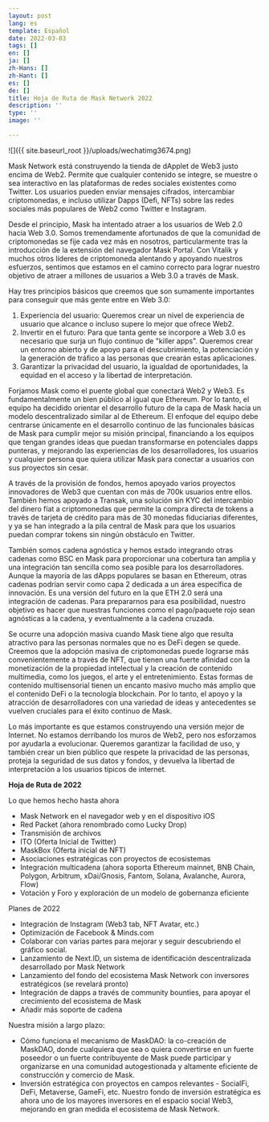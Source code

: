 ```yaml
---
layout: post
lang: es
template: Español
date: 2022-03-03
tags: []
en: []
ja: []
zh-Hans: []
zh-Hant: []
es: []
de: []
title: Hoja de Ruta de Mask Network 2022
description: ''
type: ''
image: ''

---
```

![]({{ site.baseurl_root }}/uploads/wechatimg3674.png)

Mask Network está construyendo la tienda de dApplet de Web3 justo encima de Web2. Permite que cualquier contenido se integre, se muestre o sea interactivo en las plataformas de redes sociales existentes como Twitter. Los usuarios pueden enviar mensajes cifrados, intercambiar criptomonedas, e incluso utilizar Dapps (Defi, NFTs) sobre las redes sociales más populares de Web2 como Twitter e Instagram.

Desde el principio, Mask ha intentado atraer a los usuarios de Web 2.0 hacia Web 3.0. Somos tremendamente afortunados de que la comunidad de criptomonedas se fije cada vez más en nosotros, particularmente tras la introducción de la extensión del navegador Mask Portal. Con Vitalik y muchos otros líderes de criptomoneda alentando y apoyando nuestros esfuerzos, sentimos que estamos en el camino correcto para lograr nuestro objetivo de atraer a millones de usuarios a Web 3.0 a través de Mask.

Hay tres principios básicos que creemos que son sumamente importantes para conseguir que más gente entre en Web 3.0:

1. Experiencia del usuario: Queremos crear un nivel de experiencia de usuario que alcance o incluso supere lo mejor que ofrece Web2.
2. Invertir en el futuro: Para que tanta gente se incorpore a Web 3.0 es necesario que surja un flujo continuo de "killer apps". Queremos crear un entorno abierto y de apoyo para el descubrimiento, la potenciación y la generación de tráfico a las personas que crearán estas aplicaciones.
3. Garantizar la privacidad del usuario, la igualdad de oportunidades, la equidad en el acceso y la libertad de interpretación.

  
Forjamos Mask como el puente global que conectará Web2 y Web3. Es fundamentalmente un bien público al igual que Ethereum. Por lo tanto, el equipo ha decidido orientar el desarrollo futuro de la capa de Mask hacia un modelo descentralizado similar al de Ethereum. El enfoque del equipo debe centrarse únicamente en el desarrollo continuo de las funcionales básicas de Mask para cumplir mejor su misión principal, financiando a los equipos que tengan grandes ideas que puedan transformarse en potenciales dapps punteras, y mejorando las experiencias de los desarrolladores, los usuarios y cualquier persona que quiera utilizar Mask para conectar a usuarios con sus proyectos sin cesar.

A través de la provisión de fondos, hemos apoyado varios proyectos innovadores de Web3 que cuentan con más de 700k usuarios entre ellos. También hemos apoyado a Transak, una solución sin KYC del intercambio del dinero fíat a criptomonedas que permite la compra directa de tokens a través de tarjeta de crédito para más de 30 monedas fiduciarias diferentes, y ya se han integrado a la pila central de Mask para que los usuarios puedan comprar tokens sin ningún obstáculo en Twitter.

También somos cadena agnóstica y hemos estado integrando otras cadenas como BSC en Mask para proporcionar una cobertura tan amplia y una integración tan sencilla como sea posible para los desarrolladores. Aunque la mayoría de las dApps populares se basan en Ethereum, otras cadenas podrían servir como capa 2 dedicada a un área específica de innovación. Es una versión del futuro en la que ETH 2.0 será una integración de cadenas. Para prepararnos para esa posibilidad, nuestro objetivo es hacer que nuestras funciones como el pago/paquete rojo sean agnósticas a la cadena, y eventualmente a la cadena cruzada.

Se ocurre una adopción masiva cuando Mask tiene algo que resulta atractivo para las personas normales que no es DeFi degen se quede. Creemos que la adopción masiva de criptomonedas puede lograrse más convenientemente a través de NFT, que tienen una fuerte afinidad con la monetización de la propiedad intelectual y la creación de contenido multimedia, como los juegos, el arte y el entretenimiento. Estas formas de contenido multisensorial tienen un encanto masivo mucho más amplio que el contenido DeFi o la tecnología blockchain. Por lo tanto, el apoyo y la atracción de desarrolladores con una variedad de ideas y antecedentes se vuelven cruciales para el éxito continuo de Mask.

Lo más importante es que estamos construyendo una versión mejor de Internet. No estamos derribando los muros de Web2, pero nos esforzamos por ayudarla a evolucionar. Queremos garantizar la facilidad de uso, y también crear un bien público que respete la privacidad de las personas, proteja la seguridad de sus datos y fondos, y devuelva la libertad de interpretación a los usuarios típicos de internet.

**Hoja de Ruta de 2022**

Lo que hemos hecho hasta ahora

* Mask Network en el navegador web y en el dispositivo iOS
* Red Packet (ahora renombrado como Lucky Drop)
* Transmisión de archivos
* ITO (Oferta Inicial de Twitter)
* MaskBox (Oferta inicial de NFT)
* Asociaciones estratégicas con proyectos de ecosistemas
* Integración multicadena (ahora soporta Ethereum mainnet, BNB Chain, Polygon, Arbitrum, xDai/Gnosis, Fantom, Solana, Avalanche, Aurora, Flow)
* Votación y Foro y exploración de un modelo de gobernanza eficiente

  
Planes de 2022

* Integración de Instagram (Web3 tab, NFT Avatar, etc.)
* Optimización de Facebook & Minds.com
* Colaborar con varias partes para mejorar y seguir descubriendo el gráfico social.
* Lanzamiento de Next.ID, un sistema de identificación descentralizada desarrollado por Mask Network
* Lanzamiento del fondo del ecosistema Mask Network con inversores estratégicos (se revelará pronto)
* Integración de dapps a través de community bounties, para apoyar el crecimiento del ecosistema de Mask
* Añadir más soporte de cadena

Nuestra misión a largo plazo:

* Cómo funciona el mecanismo de MaskDAO: la co-creación de MaskDAO, donde cualquiera que sea o quiera convertirse en un fuerte poseedor o un fuerte contribuyente de Mask puede participar y organizarse en una comunidad autogestionada y altamente eficiente de construcción y comercio de Mask.
* Inversión estratégica con proyectos en campos relevantes - SocialFi, DeFi, Metaverse, GameFi, etc. Nuestro fondo de inversión estratégica es ahora uno de los mayores inversores en el espacio social Web3, mejorando en gran medida el ecosistema de Mask Network.
